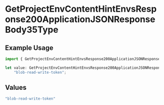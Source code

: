 # GetProjectEnvContentHintEnvsResponse200ApplicationJSONResponseBody35Type

## Example Usage

```typescript
import { GetProjectEnvContentHintEnvsResponse200ApplicationJSONResponseBody35Type } from "@vercel/sdk/models/operations";

let value: GetProjectEnvContentHintEnvsResponse200ApplicationJSONResponseBody35Type =
    "blob-read-write-token";
```

## Values

```typescript
"blob-read-write-token"
```